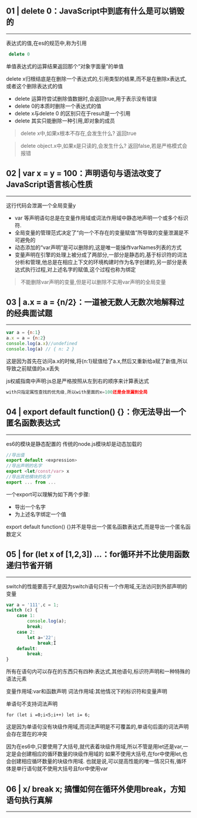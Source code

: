## 01 | delete 0：JavaScript中到底有什么是可以销毁的
---
表达式的值,在es的规范中,称为引用

```js
 delete 0
```
单值表达式的运算结果返回那个“对象字面量”的单值

delete x归根结底是在删除一个表达式的,引用类型的结果,而不是在删除x表达式,或者这个删除表达式的值

- delete 运算符尝试删除值数据时,会返回true,用于表示没有错误
- delete 0的本质时删除一个表达式的值
- delete x与delete 0 的区别只在于result是一个引用
- delete 其实只能删除一种引用,即对象的成员

> delete x中,如果x根本不存在,会发生什么?
返回true

> delete object.x中,如果x是只读的,会发生什么?
返回false,若是严格模式会报错


## 02 | var x = y = 100：声明语句与语法改变了JavaScript语言核心性质
---

这行代码会泄漏一个全局变量y

- var 等声明语句总是在变量作用域或词法作用域中静态地声明一个或多个标识符.
- 全局变量的管理范式决定了“向一个不存在的变量赋值”所导致的变量泄漏是不可避免的
- 动态添加的“var声明”是可以删除的,这是唯一能操作varNames列表的方式
- 变量声明在引擎的处理上被分成了两部分,一部分是静态的,基于标识符的词法分析和管理,他总是在相应上下文的环境构建时作为名字创建的,另一部分是表达式执行过程,对上述名字的赋值,这个过程也称为绑定
> 不能删除var声明的变量,但是可以删除不实用var声明的全局变量


## 03 | a.x = a = {n/2}：一道被无数人无数次地解释过的经典面试题
---
```js
var a = {n:1}
a.x = a = {n:2}
console.log(a.x)//undefined
console.log(a) // { n: 2 }
```
这是因为首先在访问a.x的时候,将{n:1}赋值给了a.x,然后又重新给a赋了新值,所以导致之前赋值的a.x丢失

js权威指南中声明:js总是严格按照从左到右的顺序来计算表达式

```js
with只指定属性查找的优先级,所以with里面的x=100还是会泄漏到全局
```
## 04 | export default function() {}：你无法导出一个匿名函数表达式
---
es6的模块是静态配置的
传统的node.js模块却是动态加载的
```js
//导出值
export default <expression>
//导出声明的名字
export <let/const/var> x
//导出其他模块的名字
export ... from ...
```
一个export可以理解为如下两个步骤:
- 导出一个名字
- 为上述名字绑定一个值

export default function() {}并不是导出一个匿名函数表达式,而是导出一个匿名函数定义

## 05 | for (let x of [1,2,3]) ...：for循环并不比使用函数递归节省开销
---
switch的性能要高于if,是因为switch语句只有一个作用域,无法访问到外部声明的变量
```js
var a = '111',c = 1;
switch (c) {
	case 1:
		console.log(a);
		break;
	case 2:
		let a='22';
			break;Ï
	default:
		break;
}
```

所有在语句内可以存在的东西只有四种:表达式,其他语句,标识符声明和一种特殊的语法元素

变量作用域:var和函数声明
词法作用域:其他情况下的标识符和变量声明

单语句不支持词法声明
```
for (let i =0;i<5;i++) let i= 6;
```
这是因为单语句没有块级作用域,而词法声明是不可覆盖的,单语句后面的词法声明会存在潜在的冲突

因为在es6中,只要使用了大括号,就代表着块级作用域,所以不管是用let还是var,一定是会创建相应的循环数量的块级作用域的
如果不使用大括号,在for中使用let,也会创建相应循环数量的块级作用域.
也就是说,可以提高性能的唯一情况只有,循环体是单行语句就不使用大括号且for中使用var

## 06 | x/ break x;  搞懂如何在循环外使用break，方知语句执行真解
---

